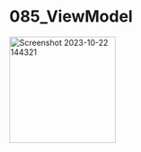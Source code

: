 # 085_ViewModel

<img width="189" alt="Screenshot 2023-10-22 144321" src="https://github.com/ikaatc/085_ViewModel/assets/115172412/b758dc0b-5a30-4376-b06f-62f07e01812d">
